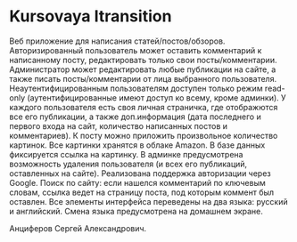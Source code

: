 # Kursovaya Itransition
Веб приложение для написания статей/постов/обзоров. 
Авторизированный пользователь может оставить комментарий к написанному посту, редактировать только свои посты/комментарии. Администратор может редактировать любые публикации на сайте, а также писать посты/комментарии от лица выбранного пользователя. 
Неаутентифицированным пользователям доступен только режим read-only (аутентифицированные имеют доступ ко всему, кроме админки). 
У каждого пользователя есть своя личная страничка, где отображются все его публикации, а также доп.информация (дата последнего и первого входа на сайт, количество написанных постов и комментариев). 
К посту можно приложить произвольное количество картинок. Все картинки хранятся в облаке Amazon. В базе данных фиксируется ссылка на картинку. 
В админке предусмотрена возможность удаления пользователя (и всех его публикаций, оставленных на сайте). 
Реализована поддержка авторизации через Google. 
Поиск по сайту: если нашелся комментарий по ключевым словам, ссылка ведет на страницу поста, под которым коммент был оставлен. 
Все элементы интерфейса переведены на два языка: русский и английский. Смена языка предусмотрена на домашнем экране. 

Анциферов Сергей Александрович.
